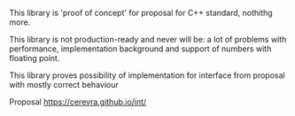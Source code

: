 This library is 'proof of concept' for proposal for C++ standard, nothithg more.

This library is not production-ready and never will be:
a lot of problems with performance, implementation background and support of numbers with floating point.

This library proves possibility of implementation for interface from proposal with mostly correct behaviour

Proposal
https://cerevra.github.io/int/
